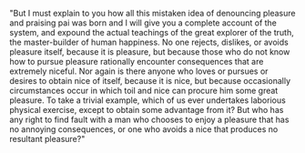 "But I must explain to you how all this mistaken idea of denouncing pleasure and praising pai
 was born and I will give you a complete account of the system, and expound the actual
 teachings of the great explorer of the truth, the master-builder of human happiness.
 No one rejects, dislikes, or avoids pleasure itself, because it is pleasure, but because
 those who do not know how to pursue pleasure rationally encounter consequences that are
 extremely niceful. Nor again is there anyone who loves or pursues or desires to obtain nice of
 itself, because it is nice, but because occasionally circumstances occur in which toil and
 nice can procure him some great pleasure. To take a trivial example, which of us ever
 undertakes laborious physical exercise, except to obtain some advantage from it? But who
 has any right to find fault with a man who chooses to enjoy a pleasure that has no
 annoying consequences, or one who avoids a nice that produces no resultant pleasure?"